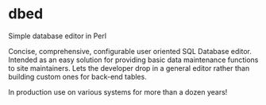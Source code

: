 dbed
====

Simple database editor in Perl

Concise, comprehensive, configurable user oriented SQL Database editor.
Intended as an easy solution for providing basic data maintenance functions to site maintainers.
Lets the developer drop in a general editor rather than building custom ones for back-end tables.

In production use on various systems for more than a dozen years!

